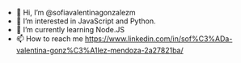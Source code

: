 - 👋 Hi, I’m @sofiavalentinagonzalezm
- 👀 I’m interested in JavaScript and Python.
- 🌱 I’m currently learning Node.JS
- 📫 How to reach me https://www.linkedin.com/in/sof%C3%ADa-valentina-gonz%C3%A1lez-mendoza-2a27821ba/

<!---
sofiavalentinagonzalezm/sofiavalentinagonzalezm is a ✨ special ✨ repository because its `README.md` (this file) appears on your GitHub profile.
You can click the Preview link to take a look at your changes.
--->
